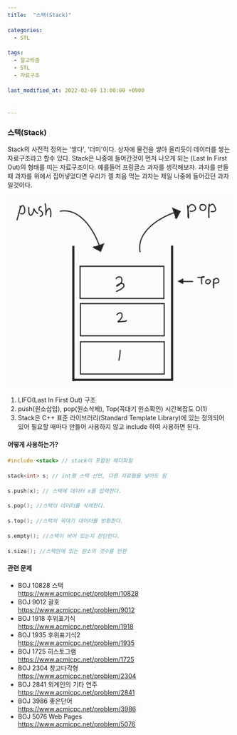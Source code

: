 ```yaml
---
title:  "스택(Stack)"

categories:
  - STL

tags:
  - 알고리즘
  - STL
  - 자료구조

last_modified_at: 2022-02-09 13:00:00 +0900


---
```


### 스택(Stack)

Stack의 사전적 정의는 '쌓다', '더미'이다. 상자에 물건을 쌓아 올리듯이 데이터를 쌓는 자료구조라고 할수 있다.  Stack은 나중에 들어간것이 먼저 나오게 되는 (Last In First Out)의 형태를 띠는 자료구조이다. 예를들어 프링글스 과자를 생각해보자. 과자를 만들때 과자를 위에서 집어넣었다면 우리가 젤 처음 먹는 과자는  제일 나중에 들어갔던 과자 일것이다.



![stack1](/images/2022-02-09-Stack/stack1.PNG)

1. LIFO(Last In First Out) 구조
2. push(원소삽입), pop(원소삭제), Top(꼭대기 원소확인) 시간복잡도 O(1)
3. Stack은 C++ 표준 라이브러리(Standard Template Library)에 있는 정의되어 있어 필요할 때마다 만들어 사용하지 않고 include 하여 사용하면 된다.

#### 어떻게 사용하는가?

```c++
#include <stack> // stack이 포함된 헤더파일

stack<int> s; // int형 스택 선언, 다른 자료형을 넣어도 됨

s.push(x); // 스택에 데이터 x를 입력한다.

s.pop(); //스택의 데이터를 삭제한다.

s.top(); //스택의 꼭대기 대이터를 반환한다.

s.empty(); //스택이 비어 있는지 판단한다.

s.size(); //스택안에 있는 원소의 갯수를 반환
```

#### 관련 문제

- BOJ 10828 스택  
  <https://www.acmicpc.net/problem/10828>
- BOJ 9012 괄호  
  <https://www.acmicpc.net/problem/9012>
- BOJ 1918 후위표기식  
  <https://www.acmicpc.net/problem/1918>
- BOJ 1935 후위표기식2   
  <https://www.acmicpc.net/problem/1935>
- BOJ 1725 히스토그램  
  <https://www.acmicpc.net/problem/1725>
- BOJ 2304 창고다각형  
  <https://www.acmicpc.net/problem/2304>
- BOJ 2841 외계인의 기타 연주  
  <https://www.acmicpc.net/problem/2841>
- BOJ 3986 좋은단어  
  <https://www.acmicpc.net/problem/3986>
- BOJ 5076 Web Pages  
  <https://www.acmicpc.net/problem/5076>